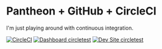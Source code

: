 # Pantheon + GitHub + CircleCI

I'm just playing around with continuous integration.

[![CircleCI](https://circleci.com/gh/ddavidd/circletest.svg?style=shield)](https://circleci.com/gh/ddavidd/circletest)
[![Dashboard circletest](https://img.shields.io/badge/dashboard-circletest-yellow.svg)](https://dashboard.pantheon.io/sites/4c57384a-4072-40b2-a31f-080ce347b316#dev/code)
[![Dev Site circletest](https://img.shields.io/badge/site-circletest-blue.svg)](http://dev-circletest.pantheonsite.io/)
